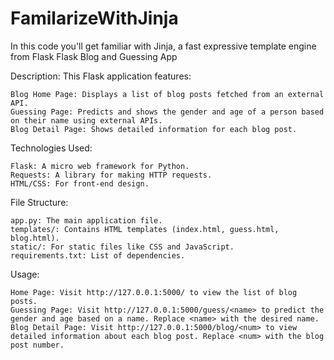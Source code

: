 # FamilarizeWithJinja
In this code you'll get familiar with Jinja, a fast expressive template engine from Flask
Flask Blog and Guessing App

Description:
This Flask application features:

    Blog Home Page: Displays a list of blog posts fetched from an external API.
    Guessing Page: Predicts and shows the gender and age of a person based on their name using external APIs.
    Blog Detail Page: Shows detailed information for each blog post.

Technologies Used:

    Flask: A micro web framework for Python.
    Requests: A library for making HTTP requests.
    HTML/CSS: For front-end design.

File Structure:

    app.py: The main application file.
    templates/: Contains HTML templates (index.html, guess.html, blog.html).
    static/: For static files like CSS and JavaScript.
    requirements.txt: List of dependencies.

Usage:

    Home Page: Visit http://127.0.0.1:5000/ to view the list of blog posts.
    Guessing Page: Visit http://127.0.0.1:5000/guess/<name> to predict the gender and age based on a name. Replace <name> with the desired name.
    Blog Detail Page: Visit http://127.0.0.1:5000/blog/<num> to view detailed information about each blog post. Replace <num> with the blog post number.
